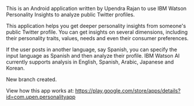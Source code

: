 This is an Android application written by Upendra Rajan to use IBM Watson Personality Insights to analyze public Twitter profiles. 

This application helps you get deeper personality insights from someone's public Twitter profile. You can get insights on several dimensions, including their personality traits, values, needs and even their consumer preferences.

If the user posts in another language, say Spanish, you can specify the input language as Spanish and then analyze their profile. IBM Watson AI currently supports analysis in English, Spanish, Arabic, Japanese and Korean.

New branch created.

View how this app works at: https://play.google.com/store/apps/details?id=com.upen.personalityapp